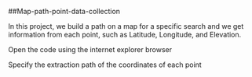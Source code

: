 ##Map-path-point-data-collection

In this project, we build a path on a map for a specific search and we get information from each point, such as Latitude, Longitude, and Elevation.

Open the code using the internet explorer browser 

Specify the extraction path of the coordinates of each point
